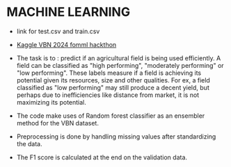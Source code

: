 # MACHINE LEARNING
- link for test.csv and train.csv
- [Kaggle VBN 2024 fomml hackthon](https://www.kaggle.com/competitions/vnb-foml-2024-hackathon)

- The task is to :
predict if an agricultural field is being used efficiently. A field can be classified as "high performing", "moderately performing" or "low performing". These labels measure if a field is achieving its potential given its resources, size and other qualities. For ex, a field classified as "low performing" may still produce a decent yield, but perhaps due to inefficiencies like distance from market, it is not maximizing its potential.
- The code make uses of Random forest classifier as an ensembler method for the VBN dataset.
- Preprocessing is done by handling missing values after standardizing the data.
- The F1 score is calculated at the end on the validation data. 
